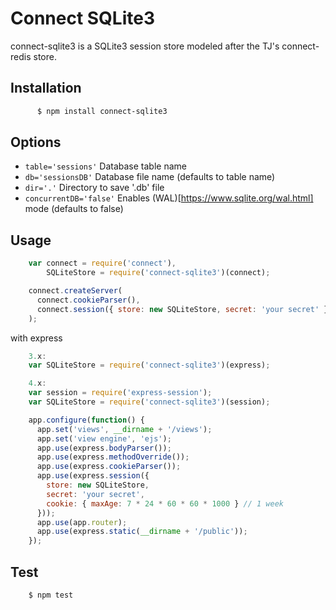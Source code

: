 # Connect SQLite3

connect-sqlite3 is a SQLite3 session store modeled after the TJ's connect-redis store.


## Installation
```sh
	  $ npm install connect-sqlite3
```

## Options

  - `table='sessions'` Database table name
  - `db='sessionsDB'` Database file name (defaults to table name)
  - `dir='.'` Directory to save '<db>.db' file
  - `concurrentDB='false'` Enables (WAL)[https://www.sqlite.org/wal.html] mode (defaults to false)

## Usage
```js
    var connect = require('connect'),
        SQLiteStore = require('connect-sqlite3')(connect);

    connect.createServer(
      connect.cookieParser(),
      connect.session({ store: new SQLiteStore, secret: 'your secret' })
    );
```
  with express
```js
    3.x:
    var SQLiteStore = require('connect-sqlite3')(express);

    4.x:
    var session = require('express-session');
    var SQLiteStore = require('connect-sqlite3')(session);

    app.configure(function() {
      app.set('views', __dirname + '/views');
      app.set('view engine', 'ejs');
      app.use(express.bodyParser());
      app.use(express.methodOverride());
      app.use(express.cookieParser());
      app.use(express.session({
        store: new SQLiteStore,
        secret: 'your secret',
        cookie: { maxAge: 7 * 24 * 60 * 60 * 1000 } // 1 week
      }));
      app.use(app.router);
      app.use(express.static(__dirname + '/public'));
    });
```
## Test
```sh
    $ npm test
```
